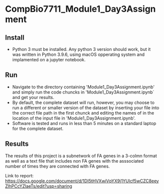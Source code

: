 # CompBio7711_Module1_Day3Assignment
## Install
* Python 3 must be installed. Any python 3 version should work, but it was written in Python 3.9.6, using macOS opperating system and implamented on a jupyter notebook.

## Run
- Navigate to the directory containing 'Module1_Day3Assignment.ipynb' and simply run the code chuncks in 'Module1_Day3Assignment.ipynb`
and get your results.
- By default, the complete dataset will run, however, you may choose to run a different or smaller version
of the dataset by inserting your file into the correct file path in the first chunck and editing the names of in the location of the input file in 'Module1_Day3Assignment.ipynb'. 
- Software is tested and runs in less than 5 minutes on a standard laptop for the complete
dataset.

## Results
The results of this project is a subnetwork  of FA genes in a 3-colmn format as well as a text file that includes non FA genes with the asssociated number of times they are connected with FA genes.

Link to report: 
https://docs.google.com/document/d/1DI5tHVXwiVpYX9j1YUlcf5wCZC8eeyZlhPCcYZlaeTs/edit?usp=sharing
